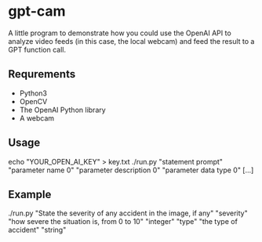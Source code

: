 # gpt-cam

A little program to demonstrate how you could use the OpenAI API to analyze video feeds
(in this case, the local webcam) and feed the result to a GPT function call.

## Requrements

 * Python3
 * OpenCV
 * The OpenAI Python library
 * A webcam

## Usage

echo "YOUR_OPEN_AI_KEY" > key.txt
./run.py "statement prompt" "parameter name 0" "parameter description 0" "parameter data type 0" [...]

## Example

./run.py "State the severity of any accident in the image, if any" "severity" "how severe the situation is, from 0 to 10" "integer" "type" "the type of accident" "string"
